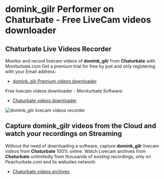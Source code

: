 # domink_gilr Performer on Chaturbate - Free LiveCam videos downloader

## Chaturbate Live Videos Recorder

Monitor and record livecam videos of **domink_gilr** from **Chaturbate** with Moniturbate.com
Get a premium trial for free by just and only registering with your Email address:
* [domink_gilr Premium videos downloader](https://moniturbate.com/request-demo-licence-key.html)

Free livecam videos downloader - Moniturbate Software:
* [Chaturbate videos downloader](https://moniturbate.com/moniturbate-download-software.html)

![domink_gilr livecam videos recorder](https://peachurnet.com/templates/moniturbate-software.png)


## Capture domink_gilr videos from the Cloud and watch your recordings on Streaming

Without the need of downloading a software, capture **domink_gilr** livecam videos from **Chaturbate** 100% online.
Watch Livecam archives from **Chaturbate** unlimitedly from thousands of existing recordings, only on Peachurbate.com and its websites network:
* [Chaturbate videos archives](https://peachurnet.com/)